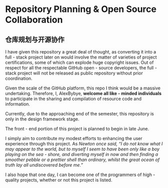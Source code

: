 # Repository Planning & Open Source Collaboration
## 仓库规划与开源协作

I have given this repository a great deal of thought, as converting it into a full - stack project later on would involve the matter of varieties of project certifications, some of which can explode huge copyright issues. Out of respect for all the respectable GitHub open - source developers, the full - stack project will not be released as public repository without prior coordination.

Given the scale of the GitHub platform, this repo I think would be a massive undertaking. Therefore, I, AlexBybye, **welcome all like - minded individuals** to participate in the sharing and compilation of resource code and information.

Currently, due to the approaching end of the semester, this repository is only in the design framework stage.

The front - end portion of this project is planned to begin in late June.

I simply aim to contribute my modest efforts to enhancing the user experience through this project. As *Newton once said, “I do not know what I may appear to the world, but to myself I seem to have been only like a boy playing on the sea - shore, and diverting myself in now and then finding a smoother pebble or a prettier shell than ordinary, whilst the great ocean of truth lay all undiscovered before me.”*

I also hope that one day, I can become one of the programmers of high - quality projects, whether or not this project is listed.
